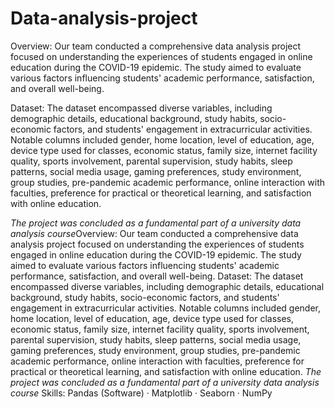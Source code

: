 # Data-analysis-project

Overview:
Our team conducted a comprehensive data analysis project focused on understanding the experiences of students engaged in online education during the COVID-19 epidemic. The study aimed to evaluate various factors influencing students' academic performance, satisfaction, and overall well-being.

Dataset:
The dataset encompassed diverse variables, including demographic details, educational background, study habits, socio-economic factors, and students' engagement in extracurricular activities. Notable columns included gender, home location, level of education, age, device type used for classes, economic status, family size, internet facility quality, sports involvement, parental supervision, study habits, sleep patterns, social media usage, gaming preferences, study environment, group studies, pre-pandemic academic performance, online interaction with faculties, preference for practical or theoretical learning, and satisfaction with online education.

*The project was concluded as a fundamental part of a university data analysis course*Overview: Our team conducted a comprehensive data analysis project focused on understanding the experiences of students engaged in online education during the COVID-19 epidemic. The study aimed to evaluate various factors influencing students' academic performance, satisfaction, and overall well-being. Dataset: The dataset encompassed diverse variables, including demographic details, educational background, study habits, socio-economic factors, and students' engagement in extracurricular activities. Notable columns included gender, home location, level of education, age, device type used for classes, economic status, family size, internet facility quality, sports involvement, parental supervision, study habits, sleep patterns, social media usage, gaming preferences, study environment, group studies, pre-pandemic academic performance, online interaction with faculties, preference for practical or theoretical learning, and satisfaction with online education. *The project was concluded as a fundamental part of a university data analysis course*
Skills: Pandas (Software) · Matplotlib · Seaborn · NumPy
